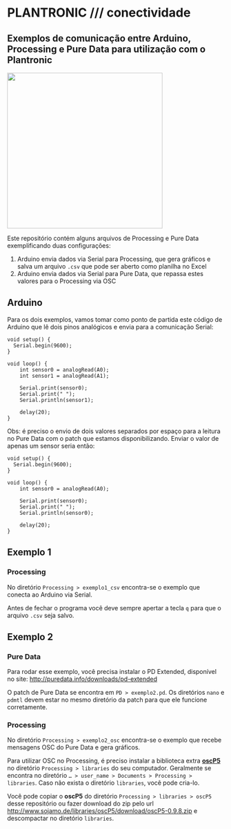 # PLANTRONIC /// conectividade

## Exemplos de comunicação entre Arduino, Processing e Pure Data para utilização com o Plantronic

<img src="https://raw.github.com/nanolab/plantronic-conectividade/master/images/plantronic.jpg" width="360"/>

Este repositório contém alguns arquivos de Processing e Pure Data exemplificando duas configurações:

1. Arduino envia dados via Serial para Processing, que gera gráficos e salva um arquivo `.csv` que pode ser aberto como planilha no Excel
2. Arduino envia dados via Serial para Pure Data, que repassa estes valores para o Processing via OSC

## Arduino

Para os dois exemplos, vamos tomar como ponto de partida este código de Arduino que lê dois pinos analógicos e envia para a comunicação Serial:

    void setup() {
      Serial.begin(9600);
    }
    
    void loop() {
    	int sensor0 = analogRead(A0);
    	int sensor1 = analogRead(A1);
    	
    	Serial.print(sensor0);
    	Serial.print(" ");
    	Serial.println(sensor1);
    	
    	delay(20);
    }

Obs: é preciso o envio de dois valores separados por espaço para a leitura no Pure Data com o patch que estamos disponibilizando. Enviar o valor de apenas um sensor seria então:

    void setup() {
      Serial.begin(9600);
    }
    
    void loop() {
    	int sensor0 = analogRead(A0);
    	
    	Serial.print(sensor0);
    	Serial.print(" ");
    	Serial.println(sensor0);
    	
    	delay(20);
    }
    
## Exemplo 1
### Processing

No diretório `Processing > exemplo1_csv` encontra-se o exemplo que conecta ao Arduino via Serial.

Antes de fechar o programa você deve sempre apertar a tecla `q` para que o arquivo `.csv` seja salvo.


## Exemplo 2
### Pure Data

Para rodar esse exemplo, você precisa instalar o PD Extended, disponível no site: <http://puredata.info/downloads/pd-extended>

O patch de Pure Data se encontra em `PD > exemplo2.pd`. Os diretórios `nano` e `pdmtl` devem estar no mesmo diretório da patch para que ele funcione corretamente.


### Processing

No diretório `Processing > exemplo2_osc` encontra-se o exemplo que recebe mensagens OSC do Pure Data e gera gráficos.

Para utilizar OSC no Processing, é preciso instalar a biblioteca extra [**oscP5**](http://www.sojamo.de/libraries/oscP5/) no diretório `Processing > libraries` do seu computador. Geralmente se encontra no diretório `… > user_name > Documents > Processing > libraries`. Caso não exista o diretório `libraries`, você pode cria-lo.

Você pode copiar o **oscP5** do diretório `Processing > libraries > oscP5` desse repositório ou fazer download do zip pelo url <http://www.sojamo.de/libraries/oscP5/download/oscP5-0.9.8.zip> e descompactar no diretório `libraries`.